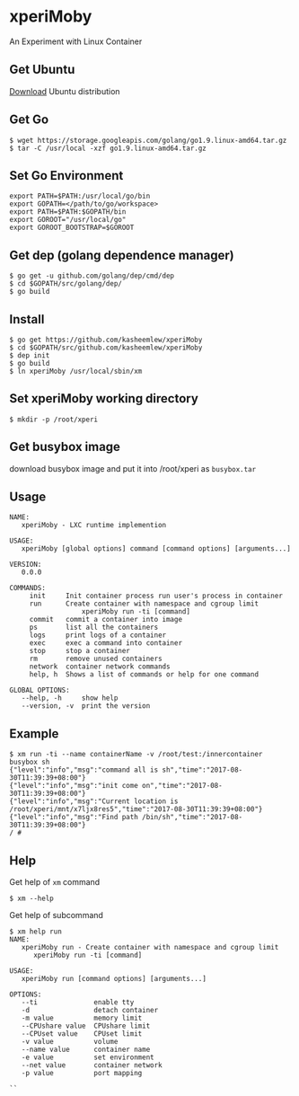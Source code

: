 # xperiMoby

An Experiment with Linux Container

## Get Ubuntu

[Download](https://www.ubuntu.com/download) Ubuntu distribution 

## Get Go

```shell
$ wget https://storage.googleapis.com/golang/go1.9.linux-amd64.tar.gz
$ tar -C /usr/local -xzf go1.9.linux-amd64.tar.gz
```

## Set Go Environment

```shell
export PATH=$PATH:/usr/local/go/bin
export GOPATH=</path/to/go/workspace>
export PATH=$PATH:$GOPATH/bin
export GOROOT="/usr/local/go"
export GOROOT_BOOTSTRAP=$GOROOT
```

## Get dep (golang dependence manager)

```
$ go get -u github.com/golang/dep/cmd/dep
$ cd $GOPATH/src/golang/dep/
$ go build
```

## Install

```shell
$ go get https://github.com/kasheemlew/xperiMoby
$ cd $GOPATH/src/github.com/kasheemlew/xperiMoby
$ dep init
$ go build
$ ln xperiMoby /usr/local/sbin/xm
```

## Set xperiMoby working directory

```shell
$ mkdir -p /root/xperi
```

## Get busybox image

download busybox image and put it into /root/xperi as `busybox.tar`

## Usage

```shell
NAME:
   xperiMoby - LXC runtime implemention

USAGE:
   xperiMoby [global options] command [command options] [arguments...]

VERSION:
   0.0.0

COMMANDS:
     init     Init container process run user's process in container
     run      Create container with namespace and cgroup limit
                  xperiMoby run -ti [command]
     commit   commit a container into image
     ps       list all the containers
     logs     print logs of a container
     exec     exec a command into container
     stop     stop a container
     rm       remove unused containers
     network  container network commands
     help, h  Shows a list of commands or help for one command

GLOBAL OPTIONS:
   --help, -h     show help
   --version, -v  print the version
```

## Example

```shell
$ xm run -ti --name containerName -v /root/test:/innercontainer busybox sh
{"level":"info","msg":"command all is sh","time":"2017-08-30T11:39:39+08:00"}
{"level":"info","msg":"init come on","time":"2017-08-30T11:39:39+08:00"}
{"level":"info","msg":"Current location is /root/xperi/mnt/x7ljx8res5","time":"2017-08-30T11:39:39+08:00"}
{"level":"info","msg":"Find path /bin/sh","time":"2017-08-30T11:39:39+08:00"}
/ #
```

## Help

Get help of `xm` command

```shell
$ xm --help
```

Get help of subcommand

```shell
$ xm help run
NAME:
   xperiMoby run - Create container with namespace and cgroup limit
      xperiMoby run -ti [command]

USAGE:
   xperiMoby run [command options] [arguments...]

OPTIONS:
   --ti              enable tty
   -d                detach container
   -m value          memory limit
   --CPUshare value  CPUshare limit
   --CPUset value    CPUset limit
   -v value          volume
   --name value      container name
   -e value          set environment
   --net value       container network
   -p value          port mapping

``